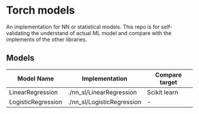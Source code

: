 # Torch models
An implementation for NN or statistical models. This repo is for self-validating the
understand of actual ML model and compare with the implements of the other libraries.
## Models

| Model Name | Implementation | Compare target |
| --- | --- | --- |
| LinearRegression | ./nn_sl/LinearRegression | Scikit learn |
| LogisticRegression | ./nn_sl/LogisticRegression | - |